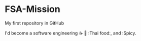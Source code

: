 # FSA-Mission
My first repository in GitHub

I'd become a software engineering :coffee: :pizza: :Thai food:, and :Spicy.

